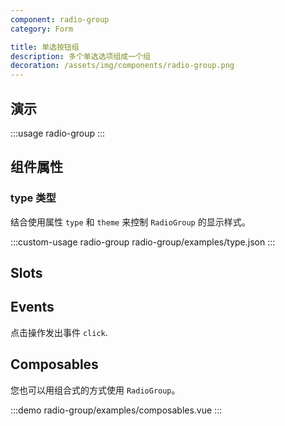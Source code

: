```yaml
---
component: radio-group
category: Form

title: 单选按钮组
description: 多个单选选项组成一个组
decoration: /assets/img/components/radio-group.png
---
```


## 演示

:::usage radio-group
:::

## 组件属性

### type 类型

结合使用属性 `type` 和 `theme` 来控制 `RadioGroup` 的显示样式。

:::custom-usage radio-group
radio-group/examples/type.json
:::

## Slots
<!-- 提供插槽 `default` 和 `content` 来定义按钮内容。
并在按钮内容周围插入`prefix` 和 `suffix`。 -->

<!-- :::demo
button/examples/slot.vue
::: -->

## Events
点击操作发出事件 `click`.
<!-- :::demo
button/examples/event.vue
::: -->

## Composables

您也可以用组合式的方式使用 `RadioGroup`。

:::demo
radio-group/examples/composables.vue
:::
